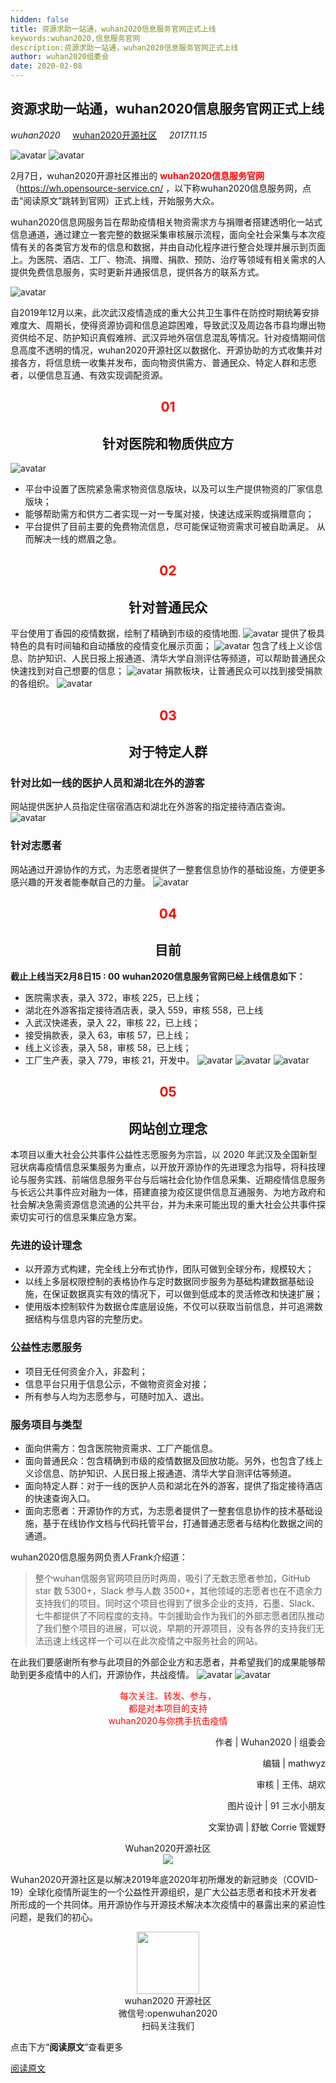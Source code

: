 ```yaml
---
hidden: false
title: 资源求助一站通，wuhan2020信息服务官网正式上线 
keywords:wuhan2020,信息服务官网
description:资源求助一站通，wuhan2020信息服务官网正式上线 
author: wuhan2020组委会
date: 2020-02-08
---
```

资源求助一站通，wuhan2020信息服务官网正式上线 
--------------------------
*wuhan2020* 
&nbsp;&nbsp;&nbsp;<!-- 空格 -->
[wuhan2020开源社区](https://community.wuhan2020.org.cn/zh-cn/)
&nbsp;&nbsp;&nbsp;<!-- 空格 -->
*2017.11.15*

![avatar](/images/wuhan2020.png)
![avatar](/images/blog/picture/6409)

2月7日，wuhan2020开源社区推出的
<font color=red><b>wuhan2020信息服务官网</b></font>
（https://wh.opensource-service.cn/ ，以下称wuhan2020信息服务网，点击“阅读原文”跳转到官网）正式上线，开始服务大众。

wuhan2020信息网服务旨在帮助疫情相关物资需求方与捐赠者搭建透明化一站式信息通道，通过建立一套完整的数据采集审核展示流程，面向全社会采集与本次疫情有关的各类官方发布的信息和数据，并由自动化程序进行整合处理并展示到页面上。为医院、酒店、工厂、物流、捐赠、捐款、预防、治疗等领域有相关需求的人提供免费信息服务，实时更新并通报信息，提供各方的联系方式。

![avatar](/images/blog/picture/640.jpeg)

自2019年12月以来，此次武汉疫情造成的重大公共卫生事件在防控时期统筹安排难度大、周期长，使得资源协调和信息追踪困难，导致武汉及周边各市县均爆出物资供给不足、防护知识真假难辨、武汉异地外宿信息混乱等情况。针对疫情期间信息高度不透明的情况，wuhan2020开源社区以数据化、开源协助的方式收集并对接各方，将信息统一收集并发布，面向物资供需方、普通民众、特定人群和志愿者，以便信息互通、有效实现调配资源。

##  <center>  <font color=red > 01  </font> </center>
##  <center> 针对医院和物质供应方 </center>

![avatar](/images/blog/picture/64010)

+ 平台中设置了医院紧急需求物资信息版块，以及可以生产提供物资的厂家信息版块；
+ 能够帮助需方和供方二者实现一对一专属对接，快速达成采购或捐赠意向；
+ 平台提供了目前主要的免费物流信息，尽可能保证物资需求可被自助满足。
从而解决一线的燃眉之急。

##  <center>  <font color=red > 02  </font> </center>
##  <center> 针对普通民众 </center>
平台使用丁香园的疫情数据，绘制了精确到市级的疫情地图.
![avatar](/images/blog/picture/64011)
提供了极具特色的具有时间轴和自动播放的疫情变化展示页面；
![avatar](/images/blog/picture/640.gif)
包含了线上义诊信息、防护知识、人民日报上报通道、清华大学自测评估等频道，可以帮助普通民众快速找到对自己想要的信息；
![avatar](/images/blog/picture/64012)
捐款板块，让普通民众可以找到接受捐款的各组织。
![avatar](/images/blog/picture/64013)
##  <center>  <font color=red > 03  </font> </center>
##  <center> 对于特定人群 </center>
### 针对比如一线的医护人员和湖北在外的游客
网站提供医护人员指定住宿宿酒店和湖北在外游客的指定接待酒店查询。
![avatar](/images/blog/picture/64014)
### 针对志愿者
网站通过开源协作的方式，为志愿者提供了一整套信息协作的基础设施，方便更多感兴趣的开发者能奉献自己的力量。
![avatar](/images/blog/picture/6401.jpeg)
##  <center>  <font color=red > 04  </font> </center>
##  <center> 目前  </center>
**截止上线当天2月8日15 : 00**
**wuhan2020信息服务官网已经上线信息如下：**
+ 医院需求表，录入 372，审核 225，已上线；
+ 湖北在外游客指定接待酒店表，录入 559，审核 558，已上线
+ 入武汉快递表，录入 22，审核 22，已上线；
+ 接受捐款表，录入 63，审核 57，已上线；
+ 线上义诊表，录入 58，审核 58，已上线；
+ 工厂生产表，录入 779，审核 21，开发中。
![avatar](/images/blog/picture/64015)
![avatar](/images/blog/picture/6402.jpeg)
![avatar](/images/blog/picture/64016)
##  <center>  <font color=red > 05  </font> </center>
##  <center> 网站创立理念 </center>
本项目以重大社会公共事件公益性志愿服务为宗旨，以 2020 年武汉及全国新型冠状病毒疫情信息采集服务为重点，以开放开源协作的先进理念为指导，将科技理论与服务实践、前端信息服务平台与后端社会化协作信息采集、近期疫情信息服务与长远公共事件应对融为一体，搭建直接为疫区提供信息互通服务、为地方政府和社会解决急需资源信息流通的公共平台，并为未来可能出现的重大社会公共事件探索切实可行的信息采集应急方案。

### 先进的设计理念
+ 以开源方式构建，完全线上分布式协作，团队可做到全球分布，规模较大；
+ 以线上多层权限控制的表格协作与定时数据同步服务为基础构建数据基础设施，在保证数据真实有效的情况下，可以做到低成本的灵活修改和快速扩展；
+ 使用版本控制软件为数据仓库底层设施，不仅可以获取当前信息，并可追溯数据结构与信息内容的完整历史。
### 公益性志愿服务
+ 项目无任何资金介入，非盈利；
+ 信息平台只用于信息公示，不做物资资金对接；
+ 所有参与人均为志愿参与，可随时加入、退出。
### 服务项目与类型
+ 面向供需方：包含医院物资需求、工厂产能信息。
+ 面向普通民众：包含精确到市级的疫情数据及回放功能。另外，也包含了线上义诊信息、防护知识、人民日报上报通道、清华大学自测评估等频道。
+ 面向特定人群：对于一线的医护人员和湖北在外的游客，提供了指定接待酒店的快速查询入口。
+ 面向志愿者：开源协作的方式，为志愿者提供了一整套信息协作的技术基础设施，基于在线协作文档与代码托管平台，打通普通志愿者与结构化数据之间的通道。

wuhan2020信息服务网负责人Frank介绍道：
> 整个wuhan信服务官网项目历时两周，吸引了无数志愿者参加，GitHub star 数 5300+，Slack 参与人数 3500+，其他领域的志愿者也在不遗余力支持我们的项目。同时这个项目也得到了很多企业的支持，石墨、Slack、七牛都提供了不同程度的支持。牛剑援助会作为我们的外部志愿者团队推动了我们整个项目的进展，可以说，早期的开源项目，没有各界的支持我们无法迅速上线这样一个可以在此次疫情之中服务社会的网站。

在此我们要感谢所有参与此项目的外部企业方和志愿者，并希望我们的成果能够帮助到更多疫情中的人们，开源协作，共战疫情。
![avatar](/images/blog/picture/6403.jpeg)
![avatar](/images/blog/picture/64017)

<center>  <font color=red > 每次关注、转发、参与，  </font> </center>
<center>  <font color=red > 都是对本项目的支持  </font> </center>
<center>  <font color=red > wuhan2020与你携手抗击疫情 </font> </center>

<p align="right">作者 | Wuhan2020 | 组委会</p>
<p align="right">编辑 | mathwyz</p>
<p align="right">审核 | 王伟、胡欢</p>
<p align="right">图片设计 | 91 三水小朋友</p>
<p align="right">文案协调 | 舒敏 Corrie 管媛野</p>

<center> Wuhan2020开源社区 </center>
<div  align="center">
<img src="/images/blog/plan/640_005.png"/>
</div>

Wuhan2020开源社区是以解决2019年底2020年初所爆发的新冠肺炎（COVID-19）全球化疫情所诞生的一个公益性开源组织，是广大公益志愿者和技术开发者所形成的一个共同体。用开源协作与开源技术解决本次疫情中的暴露出来的紧迫性问题，是我们的初心。

<div  align="center">
<img src="/images/blog/plan/p640_002.png" width="100" height="100 "/>
</div>

<center> wuhan2020 开源社区 </center>
<center> 微信号:openwuhan2020 </center>
<center> 扫码关注我们 </center>

点击下方“**阅读原文**”查看更多

[阅读原文](https://community.wuhan2020.org.cn/zh-cn/index.html)


